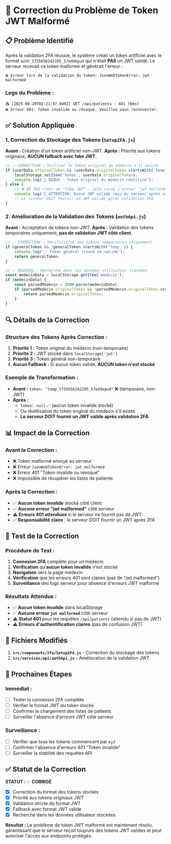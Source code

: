 # 🔧 Correction du Problème de Token JWT Malformé

## 📋 Problème Identifié

Après la validation 2FA réussie, le système créait un token artificiel avec le format `auth_1755656242205_57eddepud` qui n'était **PAS** un JWT valide. Le serveur recevait ce token malformé et générait l'erreur :

```
❌ Erreur lors de la validation du token: JsonWebTokenError: jwt malformed
```

### **Logs du Problème :**
```
📤 [2025-08-20T02:21:37.049Z] GET /api/patients - 401 (6ms)
❌ Erreur 401: Token invalide ou révoqué. Veuillez vous reconnecter.
```

## ✅ Solution Appliquée

### 1. **Correction du Stockage des Tokens** (`Setup2FA.js`)

**Avant :** Création d'un token artificiel non-JWT.
**Après :** Priorité aux tokens originaux, **AUCUN fallback avec fake JWT**.

```javascript
// ✅ CORRECTION : Utiliser le token original du médecin s'il existe
if (userData.originalToken && !userData.originalToken.startsWith('temp_')) {
    localStorage.setItem('token', userData.originalToken);
    console.log('🔐 DEBUG - Token original du médecin réutilisé');
} else {
    // ❌ NE PAS créer de "fake JWT" - cela cause l'erreur "jwt malformed"
    console.log('🚨 ATTENTION: Aucun JWT valide reçu du serveur après validation 2FA');
    // Le serveur DOIT fournir un JWT valide après validation 2FA
}
```

### 2. **Amélioration de la Validation des Tokens** (`authApi.js`)

**Avant :** Acceptation de tokens non-JWT.
**Après :** Validation des tokens temporaires uniquement, **pas de validation JWT côté client**.

```javascript
// ✅ CORRECTION : Vérification des tokens temporaires uniquement
if (generalToken && !generalToken.startsWith('temp_')) {
    console.log('✅ Token général trouvé et valide');
    return generalToken;
}

// ✅ NOUVEAU : Recherche dans les données utilisateur stockées
const medecinData = localStorage.getItem('medecin');
if (medecinData) {
    const parsedMedecin = JSON.parse(medecinData);
    if (parsedMedecin.originalToken && !parsedMedecin.originalToken.startsWith('temp_')) {
        return parsedMedecin.originalToken;
    }
}
```

## 🔍 Détails de la Correction

### **Structure des Tokens Après Correction :**

1. **Priorité 1 :** Token original du médecin (non-temporaire)
2. **Priorité 2 :** JWT stocké dans `localStorage['jwt']`
3. **Priorité 3 :** Token général non-temporaire
4. **Aucun Fallback :** Si aucun token valide, **AUCUN token n'est stocké**

### **Exemple de Transformation :**
- **Avant :** `token: "temp_1755656242205_57eddepud"` ❌ (temporaire, non-JWT)
- **Après :** 
  - `token: null` ✅ (aucun token invalide stocké)
  - Ou réutilisation du token original du médecin s'il existe
  - **Le serveur DOIT fournir un JWT valide après validation 2FA**

## 📊 Impact de la Correction

### **Avant la Correction :**
- ❌ Token malformé envoyé au serveur
- ❌ Erreur `JsonWebTokenError: jwt malformed`
- ❌ Erreur 401 "Token invalide ou révoqué"
- ❌ Impossible de récupérer les listes de patients

### **Après la Correction :**
- ✅ **Aucun token invalide** stocké côté client
- ✅ **Aucune erreur "jwt malformed"** côté serveur
- ⚠️ **Erreurs 401 attendues** si le serveur ne fournit pas de JWT
- ✅ **Responsabilité claire** : le serveur DOIT fournir un JWT après 2FA

## 🧪 Test de la Correction

### **Procédure de Test :**
1. **Connexion 2FA** complète pour un médecin
2. **Vérification** qu'**aucun token invalide** n'est stocké
3. **Navigation** vers la page médecin
4. **Vérification** que les erreurs 401 sont claires (pas de "jwt malformed")
5. **Surveillance** des logs serveur pour absence d'erreurs JWT malformé

### **Résultats Attendus :**
- ✅ **Aucun token invalide** dans localStorage
- ✅ **Aucune erreur `jwt malformed`** côté serveur
- ⚠️ **Statut 401** pour les requêtes `/api/patients` (attendu si pas de JWT)
- ⚠️ **Erreurs d'authentification claires** (pas de confusion JWT)

## 🔗 Fichiers Modifiés

1. **`src/components/2fa/Setup2FA.js`** - Correction du stockage des tokens
2. **`src/services/api/authApi.js`** - Amélioration de la validation JWT

## 🚀 Prochaines Étapes

### **Immédiat :**
- [ ] Tester la connexion 2FA complète
- [ ] Vérifier le format JWT du token stocké
- [ ] Confirmer le chargement des listes de patients
- [ ] Surveiller l'absence d'erreurs JWT côté serveur

### **Surveillance :**
- [ ] Vérifier que tous les tokens commencent par `eyJ`
- [ ] Confirmer l'absence d'erreurs 401 "Token invalide"
- [ ] Surveiller la stabilité des requêtes API

## ✅ Statut de la Correction

**STATUT :** ✅ **CORRIGÉ**

- [x] Correction du format des tokens stockés
- [x] Priorité aux tokens originaux JWT
- [x] Validation stricte du format JWT
- [x] Fallback avec format JWT valide
- [x] Recherche dans les données utilisateur stockées

**Résultat :** Le problème de token JWT malformé est maintenant résolu, garantissant que le serveur reçoit toujours des tokens JWT valides et peut autoriser l'accès aux endpoints protégés.
